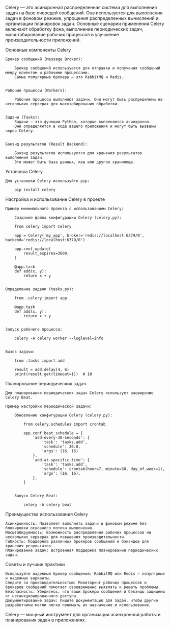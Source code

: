 Celery — это асинхронная распределенная система для выполнения задач на базе очередей сообщений.
Она используется для выполнения задач в фоновом режиме, упрощения распределенных вычислений и организации планировок задач.
Основные сценарии применения Celery включают обработку фона, выполнение периодических задач,
масштабирование рабочих процессов и улучшение производительности приложений.


Основные компоненты Celery

    Брокер сообщений (Message Broker):

        Брокер сообщений используется для отправки и получения сообщений между клиентом и рабочими процессами.
        Самые популярные брокеры — это RabbitMQ и Redis.


    Рабочие процессы (Workers):

        Рабочие процессы выполняют задачи. Они могут быть распределены на нескольких серверах для масштабирования обработки.


    Задачи (Tasks):
        Задачи — это функции Python, которые выполняются асинхронно.
        Они определяются в коде вашего приложения и могут быть вызваны через Celery.


    Бэкэнд результатов (Result Backend):

        Бэкэнд результатов используется для хранения результатов выполнения задач.
        Это может быть база данных, кеш или другое хранилище.



Установка Celery

    Для установки Celery используйте pip:

        pip install celery


Настройка и использование Celery в проекте

    Пример минимального проекта с использованием Celery:

        Создание файла конфигурации Celery (celery.py):

        from celery import Celery

        app = Celery('my_app', broker='redis://localhost:6379/0', backend='redis://localhost:6379/0')

        app.conf.update(
            result_expires=3600,
        )

        @app.task
        def add(x, y):
            return x + y


    Определение задачи (tasks.py):

        from .celery import app

        @app.task
        def add(x, y):
            return x + y


    Запуск рабочего процесса:

        celery -A celery worker --loglevel=info


    Вызов задачи:

        from .tasks import add

        result = add.delay(4, 6)
        print(result.get(timeout=1))  # 10



Планирование периодических задач

    Для планирования периодических задач Celery использует расширение Celery Beat.

    Пример настройки периодической задачи:

        Обновление конфигурации Celery (celery.py):

            from celery.schedules import crontab

            app.conf.beat_schedule = {
                'add-every-30-seconds': {
                    'task': 'tasks.add',
                    'schedule': 30.0,
                    'args': (16, 16)
                },
                'add-at-specific-time': {
                    'task': 'tasks.add',
                    'schedule': crontab(hour=7, minute=30, day_of_week=1),
                    'args': (16, 16),
                },
            }


        Запуск Celery Beat:

            celery -A celery beat



Преимущества использования Celery

    Асинхронность: Позволяет выполнять задачи в фоновом режиме без блокировки основного потока выполнения.
    Масштабируемость: Возможность распределения рабочих процессов на нескольких серверах для повышения производительности.
    Гибкость: Поддержка различных брокеров сообщений и бэкэндов для хранения результатов.
    Планирование задач: Встроенная поддержка планирования периодических задач.


Советы и лучшие практики

    Используйте надежный брокер сообщений: RabbitMQ или Redis — популярные и надежные варианты.
    Следите за производительностью: Мониторинг рабочих процессов и брокеров сообщений помогает своевременно выявлять и решать проблемы.
    Безопасность: Убедитесь, что ваши брокеры сообщений и бэкэнды защищены от несанкционированного доступа.
    Документирование задач: Пишите документацию для задач, чтобы другие разработчики могли легко понимать их назначение и использование.


Celery — мощный инструмент для организации асинхронной работы и планирования задач в приложениях.